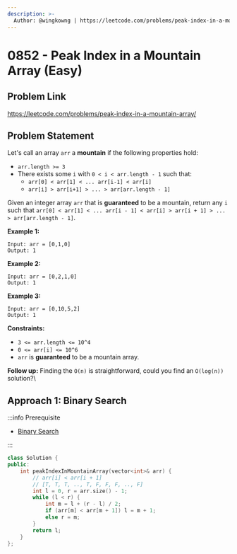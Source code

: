 ```yaml
---
description: >-
  Author: @wingkowng | https://leetcode.com/problems/peak-index-in-a-mountain-array/
---
```


# 0852 - Peak Index in a Mountain Array (Easy)

## Problem Link

https://leetcode.com/problems/peak-index-in-a-mountain-array/

## Problem Statement

Let's call an array `arr` a **mountain** if the following properties hold:

- `arr.length >= 3`
- There exists some `i` with `0 < i < arr.length - 1` such that:
  - `arr[0] < arr[1] < ... arr[i-1] < arr[i]`
  - `arr[i] > arr[i+1] > ... > arr[arr.length - 1]`

Given an integer array `arr` that is **guaranteed** to be a mountain, return any `i` such that `arr[0] < arr[1] < ... arr[i - 1] < arr[i] > arr[i + 1] > ... > arr[arr.length - 1]`.

**Example 1:**

```
Input: arr = [0,1,0]
Output: 1
```

**Example 2:**

```
Input: arr = [0,2,1,0]
Output: 1
```

**Example 3:**

```
Input: arr = [0,10,5,2]
Output: 1
```

**Constraints:**

- `3 <= arr.length <= 10^4`
- `0 <= arr[i] <= 10^6`
- `arr` is **guaranteed** to be a mountain array.

**Follow up:** Finding the `O(n)` is straightforward, could you find an `O(log(n))` solution?\

## Approach 1: Binary Search

:::info Prerequisite

- [Binary Search](../../tutorials/basic-topics/binary-search)

:::

<SolutionAuthor name="@wkw"/>

```cpp
class Solution {
public:
    int peakIndexInMountainArray(vector<int>& arr) {
        // arr[i] < arr[i + 1]
        // [T, T, T, .., T, F, F, F, .., F]
        int l = 0, r = arr.size() - 1;
        while (l < r) {
            int m = l + (r - l) / 2;
            if (arr[m] < arr[m + 1]) l = m + 1;
            else r = m;
        }
        return l;
    }
};
```
